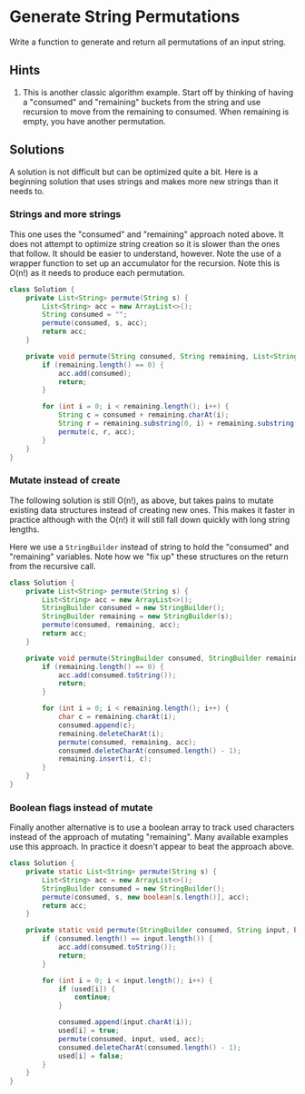 # Generate String Permutations

Write a function to generate and return all permutations of an input string.

## Hints

1. This is another classic algorithm example. Start off by thinking of
   having a "consumed" and "remaining" buckets from the string and use
   recursion to move from the remaining to consumed. When remaining is
   empty, you have another permutation.

## Solutions

A solution is not difficult but can be optimized quite a bit. Here is
a beginning solution that uses strings and makes more new strings than
it needs to.

### Strings and more strings

This one uses the "consumed" and "remaining" approach noted above. It
does not attempt to optimize string creation so it is slower than the
ones that follow. It should be easier to understand, however. Note the
use of a wrapper function to set up an accumulator for the recursion.
Note this is O(n!) as it needs to produce each permutation.

```java
class Solution {
    private List<String> permute(String s) {
        List<String> acc = new ArrayList<>();
        String consumed = "";
        permute(consumed, s, acc);
        return acc;
    }

    private void permute(String consumed, String remaining, List<String> acc) {
        if (remaining.length() == 0) {
            acc.add(consumed);
            return;
        }

        for (int i = 0; i < remaining.length(); i++) {
            String c = consumed + remaining.charAt(i);
            String r = remaining.substring(0, i) + remaining.substring(i + 1);
            permute(c, r, acc);
        }
    }
}
```

### Mutate instead of create

The following solution is still O(n!), as above, but takes pains to mutate
existing data structures instead of creating new ones. This makes it faster
in practice although with the O(n!) it will still fall down quickly with
long string lengths.

Here we use a `StringBuilder` instead of string to hold the "consumed"
and "remaining" variables. Note how we "fix up" these structures on the
return from the recursive call.

```java
class Solution {
    private List<String> permute(String s) {
        List<String> acc = new ArrayList<>();
        StringBuilder consumed = new StringBuilder();
        StringBuilder remaining = new StringBuilder(s);
        permute(consumed, remaining, acc);
        return acc;
    }

    private void permute(StringBuilder consumed, StringBuilder remaining, List<String> acc) {
        if (remaining.length() == 0) {
            acc.add(consumed.toString());
            return;
        }

        for (int i = 0; i < remaining.length(); i++) {
            char c = remaining.charAt(i);
            consumed.append(c);
            remaining.deleteCharAt(i);
            permute(consumed, remaining, acc);
            consumed.deleteCharAt(consumed.length() - 1);
            remaining.insert(i, c);
        }
    }
}
```

### Boolean flags instead of mutate

Finally another alternative is to use a boolean array to track used characters
instead of the approach of mutating "remaining". Many available examples use
this approach. In practice it doesn't appear to beat the approach above.

```java
class Solution {
    private static List<String> permute(String s) {
        List<String> acc = new ArrayList<>();
        StringBuilder consumed = new StringBuilder();
        permute(consumed, s, new boolean[s.length()], acc);
        return acc;
    }

    private static void permute(StringBuilder consumed, String input, boolean[] used, List<String> acc) {
        if (consumed.length() == input.length()) {
            acc.add(consumed.toString());
            return;
        }

        for (int i = 0; i < input.length(); i++) {
            if (used[i]) {
                continue;
            }

            consumed.append(input.charAt(i));
            used[i] = true;
            permute(consumed, input, used, acc);
            consumed.deleteCharAt(consumed.length() - 1);
            used[i] = false;
        }
    }
}
```
